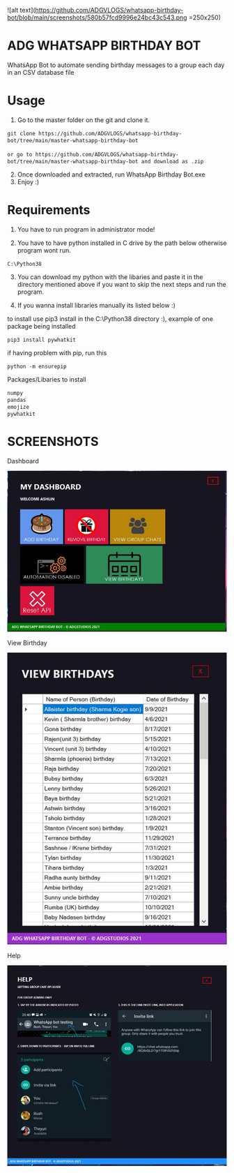 ![alt text](https://github.com/ADGVLOGS/whatsapp-birthday-bot/blob/main/screenshots/580b57fcd9996e24bc43c543.png  =250x250)
 
# ADG WHATSAPP BIRTHDAY BOT
WhatsApp Bot to automate sending birthday messages to a group each day in an CSV database file

# Usage 
1. Go to the master folder on the git and clone it.
```
git clone https://github.com/ADGVLOGS/whatsapp-birthday-bot/tree/main/master-whatsapp-birthday-bot

or go to https://github.com/ADGVLOGS/whatsapp-birthday-bot/tree/main/master-whatsapp-birthday-bot and download as .zip
```

2. Once downloaded and extracted, run WhatsApp Birthday Bot.exe
3. Enjoy :)

# Requirements

1. You have to run program in administrator mode!

2. You have to have python installed in C drive by the path below otherwise program wont run.  
```
C:\Python38
```

3. You can download my python with the libaries and paste it in the directory mentioned above if you want to skip the next steps and run the program.

4. If you wanna install libraries manually its listed below :)

to install use pip3 install in the C:\Python38 directory :),
example of one package being installed
```
pip3 install pywhatkit
```

if having problem with pip,
run this
```
python -m ensurepip
```

Packages/Libaries to install
```
numpy
pandas
emojize
pywhatkit
```

# SCREENSHOTS


Dashboard

![alt text](https://github.com/ADGVLOGS/whatsapp-birthday-bot/blob/main/screenshots/dashboard.JPG?raw=true)

View Birthday

![alt text](https://github.com/ADGVLOGS/whatsapp-birthday-bot/blob/main/screenshots/bday.JPG?raw=true)

Help

![alt text](https://github.com/ADGVLOGS/whatsapp-birthday-bot/blob/main/screenshots/help.JPG?raw=true)
